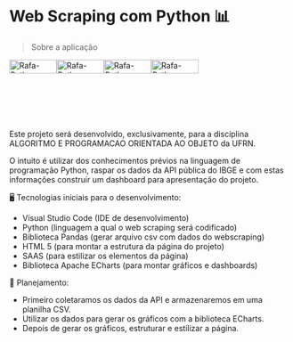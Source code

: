 # Web Scraping com Python  📊

> Sobre a aplicação

<div style="display: flex; margin-bottom: 100px">
<img align="center" alt="Rafa-Python" height="25" width="85" src="https://img.shields.io/badge/python-3670A0?style=for-the-badge&logo=python&logoColor=ffdd54">
<img align="center" alt="Rafa-Python" height="25" width="85" src="https://img.shields.io/badge/Pandas-2C2D72?style=for-the-badge&logo=pandas&logoColor=white">
<img align="center" alt="Rafa-Python" height="25" width="85" src="https://img.shields.io/badge/HTML5-E34F26?style=for-the-badge&logo=html5&logoColor=white">
<img align="center" alt="Rafa-Python" height="25" width="85" src="https://img.shields.io/badge/CSS3-1572B6?style=for-the-badge&logo=css3&logoColor=white">
 </div>

Este projeto será desenvolvido, exclusivamente, para a disciplina ALGORITMO E PROGRAMACAO ORIENTADA AO OBJETO da UFRN. 

O intuito é utilizar dos conhecimentos prévios na linguagem de programação Python, raspar os dados da API pública do IBGE e com estas informações construir um dashboard para apresentação do projeto.

 🖥 Tecnologias iniciais para o desenvolvimento:

- Visual Studio Code (IDE de desenvolvimento)
- Python (linguagem a qual o web scraping será codificado)
- Biblioteca Pandas (gerar arquivo csv com dados do webscraping)
- HTML 5 (para montar a estrutura da página do projeto)
- SAAS (para estilizar os elementos da página)
- Biblioteca Apache ECharts (para montar gráficos e dashboards)

 📝 Planejamento:

 - Primeiro coletaramos os dados da API e armazenaremos em uma planilha CSV.
 - Utilizar os dados para gerar os gráficos com a biblioteca ECharts.
 - Depois de gerar os gráficos, estruturar e estilizar a página.



